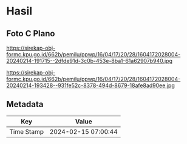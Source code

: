 # Hasil

## Foto C Plano

https://sirekap-obj-formc.kpu.go.id/662b/pemilu/ppwp/16/04/17/20/28/1604172028004-20240214-191715--2dfde91d-3c0b-453e-8ba1-61a62907b940.jpg

https://sirekap-obj-formc.kpu.go.id/662b/pemilu/ppwp/16/04/17/20/28/1604172028004-20240214-193428--931fe52c-8378-494d-8679-18afe8ad90ee.jpg


## Metadata

| Key        | Value               |
| ---------- | ------------------- |
| Time Stamp | 2024-02-15 07:00:44 |



